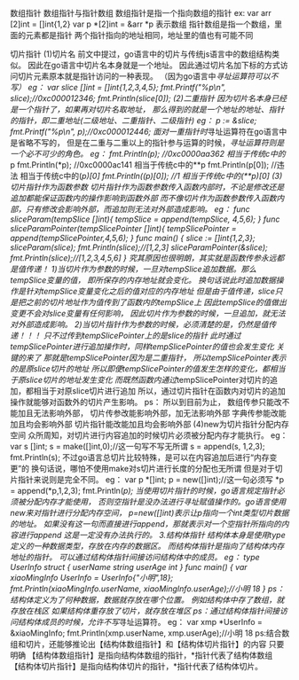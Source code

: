 数组指针
数组指针与指针数组
数组指针是指一个指向数组的指针
ex:
var arr [2]int = []int{1,2}
var p *[2]int = &arr
*p 表示数组
指针数组是指一个数组，里面的元素都是指针
两个指针指向的地址相同，地址里的值也有可能不同

切片指针
(1)切片名
前文中提过，go语言中的切片与传统js语言中的数组结构类似。
因此在go语言中切片名本身就是一个地址。
因此通过切片名加下标的方式访问切片元素原本就是指针访问的一种表现。
（因为go语言中*寻址运算符可以不写）
eg：
var slice []int = []int{1,2,3,4,5};
fmt.Printf("%p\n", slice);//0xc000012346;
fmt.Println(slice[0]);
(2)二重指针
因为切片名本身已经是一个指针了，如果再对切片名取地址，
那么得到的就是一个地址的地址、指针的指针，即二重地址(二级地址、二重指针、二级指针)
eg：
p := &slice;
fmt.Printf("%p\n", p);//0xc000012446;
面对一重指针时*寻址运算符在go语言中是省略不写的，
但是在二重与二重以上的指针参与运算的时候，*寻址运算符则是一个必不可少的角色。
eg：
fmt.Println(p);            //0xc0000aa362     相当于传统c中的*p
fmt.Println(*p);        //0xc0000ac141    相当于传统c中的**p
fmt.Println(p[0]);        //违法            相当于传统c中的(*p)[0]
fmt.Println((*p)[0]);    //1                相当于传统c中的(**p)[0]
(3)切片指针作为函数参数
切片指针作为函数参数传入函数内部时，不论是修改还是追加都能保证函数内的操作影响到函数外部
而不像切片作为函数参数传入函数内部，只有修改会影响外部，而追加则无法对外部造成影响。
eg：
func sliceParam(tempSlice []int){
tempSlice = append(tempSlice, 4,5,6);
}
func sliceParamPointer(tempSlicePointer *[]int){
*tempSlicePointer = append(*tempSlicePointer,4,5,6);
}
func main() {
slice := []int{1,2,3};
sliceParam(slice);
fmt.Println(slice);//[1,2,3]
sliceParamPointer(&slice);
fmt.Println(slice);//[1,2,3,4,5,6]
}
究其原因也很明朗，其实就是函数传参永远都是值传递！
1)当切片作为参数的时候，一旦对tempSlice追加数据。那么tempSlice变量的值，
即所保存的内存地址就会变化。
换句话说此时追加数据操作是针对tempSlice变量变化之后的值对应的内存地址
但是由于值传递，slice只是把之前的切片地址作为值传到了函数内的tempSlice上
因此tempSlice的值做出变更不会对slice变量有任何影响，
因此切片作为参数的时候，一旦追加，就无法对外部造成影响。
2)当切片指针作为参数的时候，必须清楚的是，仍然是值传递！！！
只不过传到tempSlicePointer上的是slice的指针
此时通过*tempSlicePointer进行追加操作时，同样*tempSlicePointer的值也会发生变化
关键的来了
那就是tempSlicePointer因为是二重指针，
所以*tempSlicePointer表示的是原slice切片的地址
所以即便*tempSlicePointer的值发生怎样的变化，都相当于原slice切片的地址发生变化
而既然函数内通过*tempSlicePointer对切片的追加，都相当于对原slice切片进行追加
所以，通过切片指针在函数内对切片的追加操作就能够对函数外的切片产生影响。
ps：
所以到目前为止，
数组传参只能改不能加且无法影响外部，
切片传参改能影响外部，加无法影响外部
字典传参能改能加且均会影响外部
切片指针能改能加且均会影响外部
(4)new为切片指针分配内存空间
众所周知，对切片进行内容追加的时候切片必须被分配内存才能执行。
eg：
var s []int;
s = make([]int,0);//这一句写不写无所谓
s = append(s, 1,2,3);
fmt.Println(s);
不过go语言总切片比较特殊，是可以在内容追加后进行“内存变更”的
换句话说，哪怕不使用make对s切片进行长度的分配也无所谓
但是对于切片指针来说则是完全不同。
eg：
var p *[]int;
p = new([]int);//这一句必须写
*p = append(*p,1,2,3);
fmt.Println(*p);
当使用切片指针的时候，go语言规定指针必须被分配内存才能使用，
否则空指针是没办法进行寻址赋值操作的。go语言使用new来对指针进行分配内存空间，
p=new([]int)表示让p指向一个int类型切片数据的地址。
如果没有这一句而直接进行append，那就表示对一个空指针所指向的内容进行append
这是一定没有办法执行的。
3.结构体指针
结构体本身是使用type定义的一种数据类型，存放在内存的数据区。
而结构体指针是指向了结构体内存地址的指针。
可以通过结构体指针间接访问结构体中的成员。
eg：
type UserInfo struct {
userName string
userAge int
}
func main() {
var xiaoMingInfo UserInfo = UserInfo{"小明",18};
fmt.Println(xiaoMingInfo.userName, xiaoMingInfo.userAge);//小明 18
}
ps：结构体定义为了何种数据，数据就存放在哪个位置。
例如结构体中存了数组，就存放在栈区
如果结构体重存放了切片，就存放在堆区
ps：通过结构体指针间接访问结构体成员的时候，允许不写*寻址运算符。
eg：
var xmp *UserInfo = &xiaoMingInfo;
fmt.Println(xmp.userName, xmp.userAge);//小明 18
ps:结合数组和切片，还能够推论出【结构体数组指针】和【结构体切片指针】的内容
只要明确
【结构体数组指针】是指向结构体数组的指针，*指针代表了结构体数组
【结构体切片指针】是指向结构体切片的指针，*指针代表了结构体切片。
